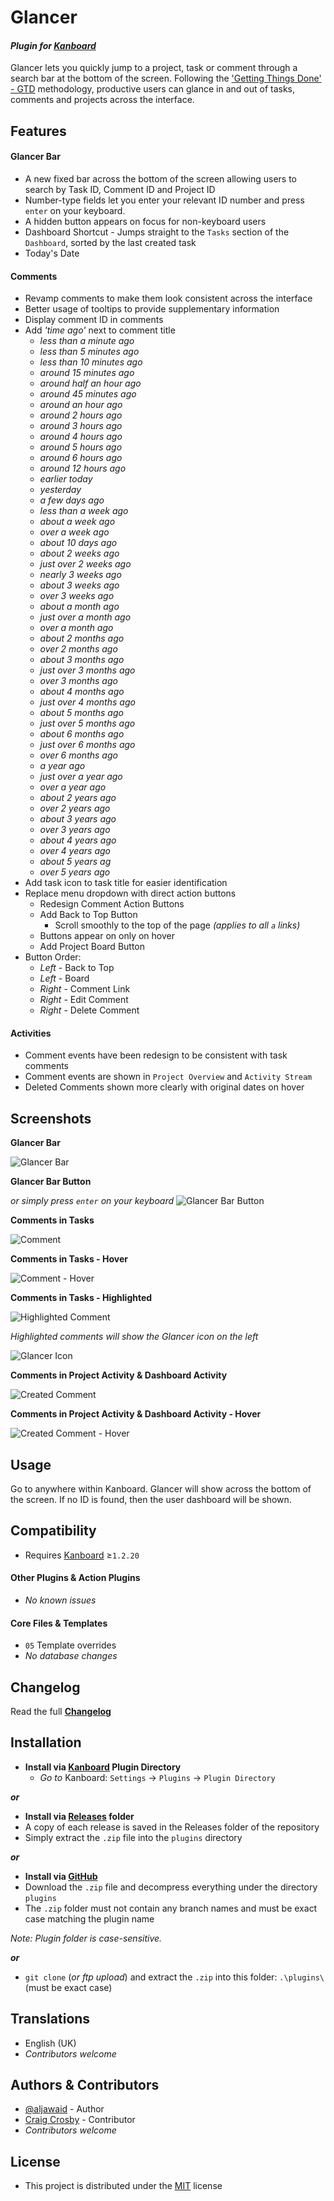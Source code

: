 # Glancer

#### _Plugin for [Kanboard](https://github.com/fguillot/kanboard "Kanboard - Kanban Project Management Software")_

Glancer lets you quickly jump to a project, task or comment through a search bar at the bottom of the screen. Following the ['Getting Things Done' - GTD](https://en.wikipedia.org/wiki/Getting_Things_Done) methodology, productive users can glance in and out of tasks, comments and projects across the interface.


Features
-------------

#### Glancer Bar
- A new fixed bar across the bottom of the screen allowing users to search by Task ID, Comment ID and Project ID
- Number-type fields let you enter your relevant ID number and press `enter` on your keyboard.
- A hidden button appears on focus for non-keyboard users
- Dashboard Shortcut - Jumps straight to the `Tasks` section of the `Dashboard`, sorted by the last created task
- Today's Date
#### Comments
- Revamp comments to make them look consistent across the interface
- Better usage of tooltips to provide supplementary information
- Display comment ID in comments
- Add _'time ago'_ next to comment title
  - _less than a minute ago_
  - _less than 5 minutes ago_
  - _less than 10 minutes ago_
  - _around 15 minutes ago_
  - _around half an hour ago_
  - _around 45 minutes ago_
  - _around an hour ago_
  - _around 2 hours ago_
  - _around 3 hours ago_
  - _around 4 hours ago_
  - _around 5 hours ago_
  - _around 6 hours ago_
  - _around 12 hours ago_
  - _earlier today_
  - _yesterday_
  - _a few days ago_
  - _less than a week ago_
  - _about a week ago_
  - _over a week ago_
  - _about 10 days ago_
  - _about 2 weeks ago_
  - _just over 2 weeks ago_
  - _nearly 3 weeks ago_
  - _about 3 weeks ago_
  - _over 3 weeks ago_
  - _about a month ago_
  - _just over a month ago_
  - _over a month ago_
  - _about 2 months ago_
  - _over 2 months ago_
  - _about 3 months ago_
  - _just over 3 months ago_
  - _over 3 months ago_
  - _about 4 months ago_
  - _just over 4 months ago_
  - _about 5 months ago_
  - _just over 5 months ago_
  - _about 6 months ago_
  - _just over 6 months ago_
  - _over 6 months ago_
  - _a year ago_
  - _just over a year ago_
  - _over a year ago_
  - _about 2 years ago_
  - _over 2 years ago_
  - _about 3 years ago_
  - _over 3 years ago_
  - _about 4 years ago_
  - _over 4 years ago_
  - _about 5 years ag_
  - _over 5 years ago_
- Add task icon to task title for easier identification
- Replace menu dropdown with direct action buttons
  - Redesign Comment Action Buttons
  - Add Back to Top Button
      - Scroll smoothly to the top of the page _(applies to all `a` links)_
  - Buttons appear on only on hover
  - Add Project Board Button
- Button Order:
  - _Left_ - Back to Top
  - _Left_ - Board
  - _Right_ - Comment Link
  - _Right_ - Edit Comment
  - _Right_ - Delete Comment

#### Activities
- Comment events have been redesign to be consistent with task comments
- Comment events are shown in `Project Overview` and `Activity Stream`
- Deleted Comments shown more clearly with original dates on hover

Screenshots
----------

**Glancer Bar**

![Glancer Bar](../master/Screenshots/screenshot-glancer.png "Glancer Bar")

**Glancer Bar Button**

_or simply press `enter` on your keyboard_
![Glancer Bar Button](../master/Screenshots/screenshot-glancer-button.png "Glancer Bar Button")

**Comments in Tasks**

![Comment](../master/Screenshots/screenshot-comment.png "Comment")

**Comments in Tasks - Hover**

![Comment - Hover](../master/Screenshots/screenshot-comment-hover.png "Comment - Hover")

**Comments in Tasks - Highlighted**

![Highlighted Comment](../master/Screenshots/screenshot-comment-highlighted.png "Highlighted Comment")

_Highlighted comments will show the Glancer icon on the left_

![Glancer Icon](../master/Screenshots/glancer-icon-full-width.png)

**Comments in Project Activity & Dashboard Activity**

![Created Comment](../master/Screenshots/screenshot-project-activity-comment-created.png "Created Comment")

**Comments in Project Activity & Dashboard Activity - Hover**

![Created Comment - Hover](../master/Screenshots/screenshot-project-activity-comment-created.png "Created Comment - Hover")

Usage
-------------

Go to anywhere within Kanboard. Glancer will show across the bottom of the screen. If no ID is found, then the user dashboard will be shown.


Compatibility
-------------

- Requires [Kanboard](https://github.com/fguillot/kanboard "Kanboard - Kanban Project Management Software") ≥`1.2.20`

#### Other Plugins & Action Plugins
- _No known issues_
#### Core Files & Templates
- `05` Template overrides
- _No database changes_


Changelog
---------

Read the full [**Changelog**](../master/changelog.md "See changes")


Installation
------------

- **Install via [Kanboard](https://github.com/fguillot/kanboard "Kanboard - Kanban Project Management Software") Plugin Directory**
  - _Go to_ Kanboard: `Settings` -> `Plugins` -> `Plugin Directory`

**_or_**

- **Install via [Releases](../master/Releases/ "A copy of each release is saved in the folder") folder**
 - A copy of each release is saved in the Releases folder of the repository
 - Simply extract the `.zip` file into the `plugins` directory

**_or_**

- **Install via [GitHub](https://github.com/aljawaid "Find the correct plugin from the list of repositories")**
- Download the `.zip` file and decompress everything under the directory `plugins`
 - The `.zip` folder must not contain any branch names and must be exact case matching the plugin name

_Note: Plugin folder is case-sensitive._

**_or_**
- `git clone` (_or ftp upload_) and extract the `.zip` into this folder: `.\plugins\` (must be exact case)


Translations
------------

- English (UK)
- _Contributors welcome_


Authors & Contributors
----------------------

- [@aljawaid](https://github.com/aljawaid) - Author
- [Craig Crosby](https://github.com/creecros) - Contributor
- _Contributors welcome_


License
-------
- This project is distributed under the [MIT](../master/LICENSE "Read The license") license
